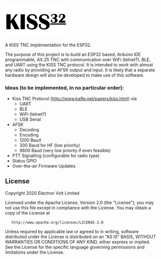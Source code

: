 # <img src="/kiss32.png" width="200">

A KISS TNC implementation for the ESP32.

The purpose of this project is to build an ESP32 based, Arduino IDE programmable, AX.25 TNC with communication over WiFi (telnet?), BLE, and UART using the KISS TNC protocol. It is intended to work with almost any radio by providing an AFSK output and input. It is likely that a separate hardware design will also be developed to make use of this software.

### Ideas (to be implemented, in no particular order):
* Kiss TNC Protocol (http://www.ka9q.net/papers/kiss.html) via
  * UART
  * BLE
  * WiFi (telnet?)
  * USB Serial
* AFSK
  * Decoding
  * Encoding
  * 1200 Baud
  * 300 Baud for HF (low priority)
  * 9600 Baud (very low priority if even feasible)
* PTT Signalling (configurable for radio type)
* Status GPIO
* Over-the-air Firmware Updates

## License

Copyright 2020 Electron Volt Limited

   Licensed under the Apache License, Version 2.0 (the "License");
   you may not use this file except in compliance with the License.
   You may obtain a copy of the License at

       http://www.apache.org/licenses/LICENSE-2.0

   Unless required by applicable law or agreed to in writing, software
   distributed under the License is distributed on an "AS IS" BASIS,
   WITHOUT WARRANTIES OR CONDITIONS OF ANY KIND, either express or implied.
   See the License for the specific language governing permissions and
   limitations under the License.

